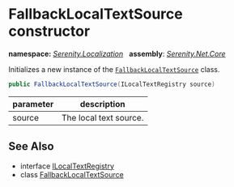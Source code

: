 # FallbackLocalTextSource constructor
**namespace:** *[Serenity.Localization](../../README.md#serenity.localization-namespace)*   **assembly**: *[Serenity.Net.Core](../../README.md)*

Initializes a new instance of the [`FallbackLocalTextSource`](../FallbackLocalTextSource.md) class.

```csharp
public FallbackLocalTextSource(ILocalTextRegistry source)
```

| parameter | description |
| --- | --- |
| source | The local text source. |

## See Also

* interface [ILocalTextRegistry](../../Serenity.Abstractions/ILocalTextRegistry.md)
* class [FallbackLocalTextSource](../FallbackLocalTextSource.md)